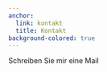 ```yaml
---
anchor: 
  link: kontakt
  title: Kontakt
background-colored: true
---
```


Schreiben Sie mir eine Mail
